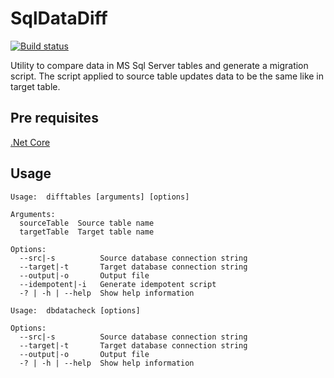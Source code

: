 # SqlDataDiff

[![Build status](https://ci.appveyor.com/api/projects/status/x376j46kr9dancia/branch/master?svg=true)](https://ci.appveyor.com/project/MichaelSL/sqldatadiff/branch/master)

Utility to compare data in MS Sql Server tables and generate a migration script.
The script applied to source table updates data to be the same like in target table.

## Pre requisites
[.Net Core](https://dotnet.microsoft.com/download)

## Usage

```
Usage:  difftables [arguments] [options]

Arguments:
  sourceTable  Source table name
  targetTable  Target table name

Options:
  --src|-s          Source database connection string
  --target|-t       Target database connection string
  --output|-o       Output file
  --idempotent|-i   Generate idempotent script
  -? | -h | --help  Show help information
```

```
Usage:  dbdatacheck [options]

Options:
  --src|-s          Source database connection string
  --target|-t       Target database connection string
  --output|-o       Output file
  -? | -h | --help  Show help information
  ```